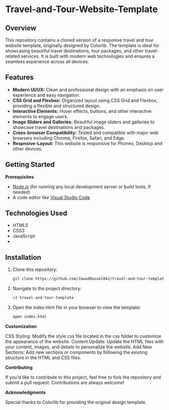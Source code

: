 # Travel-and-Tour-Website-Template

## Overview
This repository contains a cloned version of a responive travel and tour website template, originally designed by Colorlib. The template is ideal for showcasing beautiful travel destinations, tour packages, and other travel-related services. It is built with modern web technologies and ensures a seamless experience across all devices.

## Features
- **Modern UI/UX:** Clean and professional design with an emphasis on user experience and easy navigation.
- **CSS Grid and Flexbox:** Organized layout using CSS Grid and Flexbox, providing a flexible and structured design.
- **Interactive Elements:** Hover effects, buttons, and other interactive elements to engage users.
- **Image Sliders and Galleries:** Beautiful image sliders and galleries to showcase travel destinations and packages.
- **Cross-browser Compatibility:** Tested and compatible with major web browsers including Chrome, Firefox, Safari, and Edge.
- **Respnsive-Layout:** This website is responsive for Phones, Desktop and other devices.

## Getting Started

**Prerequisites**
- [Node.js](https://nodejs.org/) (for running any local development server or build tools, if needed)
- A code editor like [Visual Studio Code](https://code.visualstudio.com/)
## Technologies Used

- HTML5
- CSS3
- JavaScript
- 
## Installation

1. Clone this repository:
   ```bash
   git clone https://github.com/JawadRasool042/travel-and-tour-template.git
2. Navigate to the project directory:
   ```bash
   cd travel-and-tour-template
3. Open the index.html file in your browser to view the template:
   ```bash
   open index.html
   
**Customization**

CSS Styling: Modify the style.css file located in the css folder to customize the appearance of the website.
Content Update: Update the HTML files with your content, images, and details to personalize the website.
Add New Sections: Add new sections or components by following the existing structure in the HTML and CSS files.

**Contributing**

If you'd like to contribute to this project, feel free to fork the repository and submit a pull request. Contributions are always welcome!

**Acknowledgments**

Special thanks to Colorlib for providing the original design template.
